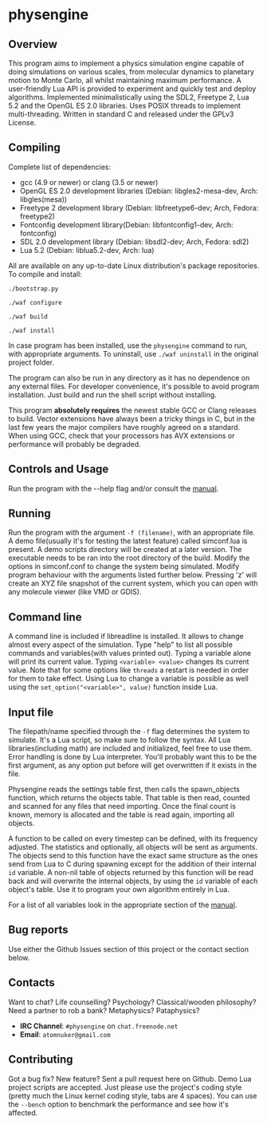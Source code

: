 physengine
==========

Overview
--------
This program aims to implement a physics simulation engine capable of doing simulations on various scales, from molecular dynamics to planetary motion to Monte Carlo, all whilst maintaining maximum performance. A user-friendly Lua API is provided to experiment and quickly test and deploy algorithms. Implemented minimalistically using the SDL2, Freetype 2, Lua 5.2 and the OpenGL ES 2.0 libraries. Uses POSIX threads to implement multi-threading. Written in standard C and released under the GPLv3 License.

Compiling
---------
Complete list of dependencies:

 * gcc (4.9 or newer)  or clang (3.5 or newer)
 * OpenGL ES 2.0 development libraries (Debian: libgles2-mesa-dev, Arch: libgles(mesa))
 * Freetype 2 development library (Debian: libfreetype6-dev; Arch, Fedora: freetype2)
 * Fontconfig development library(Debian: libfontconfig1-dev, Arch: fontconfig)
 * SDL 2.0 development library (Debian: libsdl2-dev; Arch, Fedora: sdl2)
 * Lua 5.2 (Debian: liblua5.2-dev, Arch: lua)

All are available on any up-to-date Linux distribution's package repositories. To compile and install:

`./bootstrap.py`

`./waf configure`

`./waf build`

`./waf install`

In case program has been installed, use the `physengine` command to run, with appropriate arguments. To uninstall, use `./waf uninstall` in the original project folder.

The program can also be run in any directory as it has no dependence on any external files. For developer convenience, it's possible to avoid program installation. Just build and run the shell script without installing.

This program **absolutely requires** the newest stable GCC or Clang releases to build. Vector extensions have always been a tricky things in C, but in the last few years the major compilers have roughly agreed on a standard. When using GCC, check that your processors has AVX extensions or performance will probably be degraded.

Controls and Usage
------------------
Run the program with the --help flag and/or consult the [manual](DOCS/physengine.rst#controls).

Running
-------
Run the program with the argument `-f (filename)`, with an appropriate file. A demo file(usually it's for testing the latest feature) called simconf.lua is present. A demo scripts directory will be created at a later version. The executable needs to be ran into the root directory of the build. Modify the options in simconf.conf to change the system being simulated. Modify program behaviour with the arguments listed further below. Pressing 'z' will create an XYZ file snapshot of the current system, which you can open with any molecule viewer (like VMD or GDIS).

Command line
------------
A command line is included if libreadline is installed. It allows to change almost every aspect of the simulation. Type "help" to list all possible commands and variables(with values printed out). Typing a variable alone will print its current value. Typing `<variable> <value>` changes its current value. Note that for some options like `threads` a restart is needed in order for them to take effect. Using Lua to change a variable is possible as well using the `set_option("<variable>", value)` function inside Lua.

Input file
----------
The filepath/name specified through the `-f` flag determines the system to simulate. It's a Lua script, so make sure to follow the syntax. All Lua libraries(including math) are included and initialized, feel free to use them. Error handling is done by Lua interpreter. You'll probably want this to be the first argument, as any option put before will get overwritten if it exists in the file.

Physengine reads the settings table first, then calls the spawn_objects function, which returns the objects table. That table is then read, counted and scanned for any files that need importing. Once the final count is known, memory is allocated and the table is read again, importing all objects.

A function to be called on every timestep can be defined, with its frequency adjusted. The statistics and optionally, all objects will be sent as arguments. The objects send to this function have the exact same structure as the ones send from Lua to C during spawning except for the addition of their internal `id` variable. A non-nil table of objects returned by this function will be read back and will overwrite the internal objects, by using the `id` variable of each object's table. Use it to program your own algorithm entirely in Lua.

For a list of all variables look in the appropriate section of the [manual](DOCS/physengine.rst#configuration-files).

Bug reports
-----------
Use either the Github Issues section of this project or the contact section below.

Contacts
--------
Want to chat? Life counselling? Psychology? Classical/wooden philosophy? Need a partner to rob a bank? Metaphysics? Pataphysics?

 * **IRC Channel**: `#physengine` on `chat.freenode.net`
 * **Email**: `atomnuker@gmail.com`

Contributing
------------
Got a bug fix? New feature? Sent a pull request here on Github. Demo Lua project scripts are accepted. Just please use the project's coding style (pretty much the Linux kernel coding style, tabs are 4 spaces). You can use the `--bench` option to benchmark the performance and see how it's affected.
